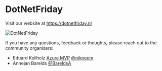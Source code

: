 # DotNetFriday

Visit our website at https://dotnetfriday.nl

![DotNetFriday](dnf.png)

If you have any questions, feedback or thoughts, please reach out to the community organizers:

- Eduard Keilholz [Azure MVP](https://mvp.microsoft.com/en-us/PublicProfile/5003924) [@nikneem](https://twitter.com/ed_dotnet)
- Annejan Barelds [@BareldsA](https://twitter.com/BareldsA)
